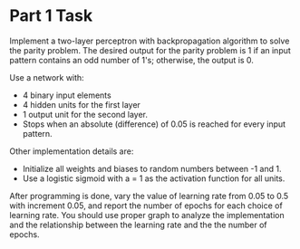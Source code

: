# Part 1 Task
Implement a two-layer perceptron with backpropagation algorithm to solve the parity problem. The desired output for the parity problem is 1 if an input pattern contains an odd number of 1's; otherwise, the output is 0.

Use a network with:
- 4 binary input elements 
- 4 hidden units for the first layer
- 1 output unit for the second layer. 
- Stops when an absolute (difference) of 0.05 is reached for every input pattern.

Other implementation details are:
* Initialize all weights and biases to random numbers between -1 and 1.
* Use a logistic sigmoid with a = 1 as the activation function for all units.

After programming is done, vary the value of learning rate from 0.05 to 0.5 with increment 0.05, and report the number of epochs for each choice of learning rate.
You should use proper graph to analyze the implementation and the relationship between the learning rate and the the number of epochs.